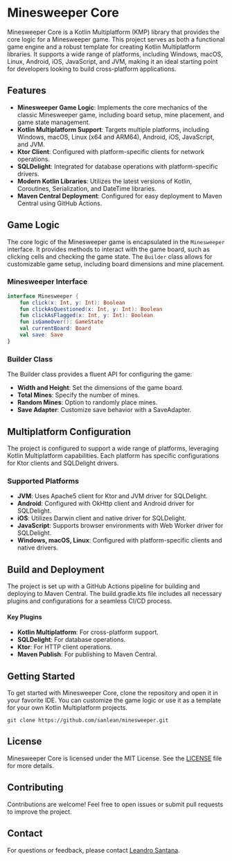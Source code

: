 # Minesweeper Core

Minesweeper Core is a Kotlin Multiplatform (KMP) library that provides the core logic for a Minesweeper game. This project serves as both a functional game engine and a robust template for creating Kotlin Multiplatform libraries. It supports a wide range of platforms, including Windows, macOS, Linux, Android, iOS, JavaScript, and JVM, making it an ideal starting point for developers looking to build cross-platform applications.

## Features

- **Minesweeper Game Logic**: Implements the core mechanics of the classic Minesweeper game, including board setup, mine placement, and game state management.
- **Kotlin Multiplatform Support**: Targets multiple platforms, including Windows, macOS, Linux (x64 and ARM64), Android, iOS, JavaScript, and JVM.
- **Ktor Client**: Configured with platform-specific clients for network operations.
- **SQLDelight**: Integrated for database operations with platform-specific drivers.
- **Modern Kotlin Libraries**: Utilizes the latest versions of Kotlin, Coroutines, Serialization, and DateTime libraries.
- **Maven Central Deployment**: Configured for easy deployment to Maven Central using GitHub Actions.

## Game Logic

The core logic of the Minesweeper game is encapsulated in the `Minesweeper` interface. It provides methods to interact with the game board, such as clicking cells and checking the game state. The `Builder` class allows for customizable game setup, including board dimensions and mine placement.

### Minesweeper Interface

```kotlin
interface Minesweeper {
    fun click(x: Int, y: Int): Boolean
    fun clickAsQuestioned(x: Int, y: Int): Boolean
    fun clickAsFlagged(x: Int, y: Int): Boolean
    fun isGameOver(): GameState
    val currentBoard: Board
    val save: Save
}
```

### Builder Class
The Builder class provides a fluent API for configuring the game:

- **Width and Height**: Set the dimensions of the game board.
- **Total Mines**: Specify the number of mines.
- **Random Mines**: Option to randomly place mines.
- **Save Adapter**: Customize save behavior with a SaveAdapter.

## Multiplatform Configuration
The project is configured to support a wide range of platforms, leveraging Kotlin Multiplatform capabilities. Each platform has specific configurations for Ktor clients and SQLDelight drivers.

### Supported Platforms
- **JVM**: Uses Apache5 client for Ktor and JVM driver for SQLDelight.
- **Android**: Configured with OkHttp client and Android driver for SQLDelight.
- **iOS**: Utilizes Darwin client and native driver for SQLDelight.
- **JavaScript**: Supports browser environments with Web Worker driver for SQLDelight.
- **Windows, macOS, Linux**: Configured with platform-specific clients and native drivers.


## Build and Deployment
The project is set up with a GitHub Actions pipeline for building and deploying to Maven Central. The build.gradle.kts file includes all necessary plugins and configurations for a seamless CI/CD process.

#### Key Plugins
- **Kotlin Multiplatform**: For cross-platform support.
- **SQLDelight**: For database operations.
- **Ktor**: For HTTP client operations.
- **Maven Publish**: For publishing to Maven Central.

## Getting Started
To get started with Minesweeper Core, clone the repository and open it in your favorite IDE. You can customize the game logic or use it as a template for your own Kotlin Multiplatform projects.

```shell
git clone https://github.com/sanlean/minesweeper.git
```

## License
Minesweeper Core is licensed under the MIT License. See the [LICENSE]() file for more details.

## Contributing
Contributions are welcome! Feel free to open issues or submit pull requests to improve the project.

## Contact
For questions or feedback, please contact [Leandro Santana](https://github.com/sanlean).